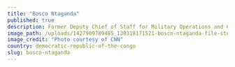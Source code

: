 ```yaml
---
title: "Bosco Ntaganda"
published: true
description: Former Deputy Chief of Staff for Military Operations and Commander of Operations of the Forces Patriotiques pour la Libération du Congo (Patriotic Forces for the Liberation of Congo, FPLC)
image_path: /uploads/1427909789485_130318171521-bosco-ntaganda-file-story-top.jpg
image_credit: "Photo courtesy of CNN"
country: democratic-republic-of-the-congo
slug: bosco-ntaganda
---
```


